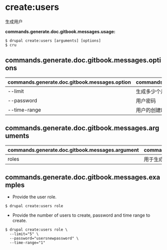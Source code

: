 # create:users
生成用户

**commands.generate.doc.gitbook.messages.usage:**
```
$ drupal create:users [arguments] [options]
$ cru  
```

## commands.generate.doc.gitbook.messages.options
commands.generate.doc.gitbook.messages.option | commands.generate.doc.gitbook.messages.details
-------|-------------
--limit | 生成多少个用户
--password | 用户密码
--time-range | 用户的创建时间范围

## commands.generate.doc.gitbook.messages.arguments
commands.generate.doc.gitbook.messages.argument | commands.generate.doc.gitbook.messages.details
---------|-------------
roles | 用于生成用户的角色(s)

## commands.generate.doc.gitbook.messages.examples
* Provide the user role.
```
$ drupal create:users role
```
* Provide the number of users to create, password and time range to create.
```
$ drupal create:users role \
  --limit="5" \
  --password="usersnewpassword" \
  --time-range="1"

```
